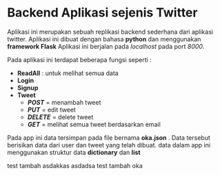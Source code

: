 # Backend Aplikasi sejenis Twitter

Aplikasi ini merupakan sebuah replikasi backend sederhana dari aplikasi twitter. Aplikasi ini dibuat dengan bahasa **python** dan menggunakan **framework Flask** Aplikasi ini berjalan pada *localhost* pada port *8000*. 

Pada aplikasi ini terdapat beberapa fungsi seperti :
* **ReadAll** : untuk melihat semua data
* **Login** 
* **Signup**
* **Tweet**
    * ***POST*** = menambah tweet
    * ***PUT*** = edit tweet
    * ***DELETE*** = delete tweet
    * ***GET*** = melihat semua tweet berdasarkan email

Pada app ini data tersimpan pada file bernama **oka.json** . Data tersebut berisikan data dari user dan tweet yang telah dibuat. data dalam app ini menggunakan struktur data **dictionary** dan **list**

test tambah asdakkas asdadsa
test tambah oka
